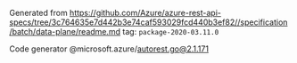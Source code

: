 Generated from https://github.com/Azure/azure-rest-api-specs/tree/3c764635e7d442b3e74caf593029fcd440b3ef82//specification/batch/data-plane/readme.md tag: `package-2020-03.11.0`

Code generator @microsoft.azure/autorest.go@2.1.171


